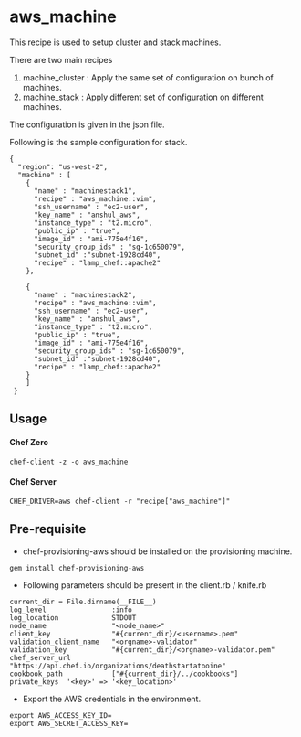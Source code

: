 # aws_machine

This recipe is used to setup cluster and stack machines.

There are two main recipes

1. machine_cluster : Apply the same set of configuration on bunch of machines.
2. machine_stack   : Apply different set of configuration on different machines.

The configuration is given in the json file.

Following is the sample configuration for stack.
```
{
  "region": "us-west-2",
  "machine" : [
    {
      "name" : "machinestack1",
      "recipe" : "aws_machine::vim",
      "ssh_username" : "ec2-user",
      "key_name" : "anshul_aws",
      "instance_type" : "t2.micro",
      "public_ip" : "true",
      "image_id" : "ami-775e4f16",
      "security_group_ids" : "sg-1c650079",
      "subnet_id" :"subnet-1928cd40",
      "recipe" : "lamp_chef::apache2"
    },

    {
      "name" : "machinestack2",
      "recipe" : "aws_machine::vim",
      "ssh_username" : "ec2-user",
      "key_name" : "anshul_aws",
      "instance_type" : "t2.micro",
      "public_ip" : "true",
      "image_id" : "ami-775e4f16",
      "security_group_ids" : "sg-1c650079",
      "subnet_id" :"subnet-1928cd40",
      "recipe" : "lamp_chef::apache2"
    }
    ]
 }
```


## Usage

####  Chef Zero

```
chef-client -z -o aws_machine
```

#### Chef Server

```
CHEF_DRIVER=aws chef-client -r "recipe["aws_machine"]"
```


## Pre-requisite

* chef-provisioning-aws should be installed on the provisioning machine.

```
gem install chef-provisioning-aws
```

* Following parameters should be present in the client.rb / knife.rb

```
current_dir = File.dirname(__FILE__)
log_level                :info
log_location             STDOUT
node_name                "<node_name>"
client_key               "#{current_dir}/<username>.pem"
validation_client_name   "<orgname>-validator"
validation_key           "#{current_dir}/<orgname>-validator.pem"
chef_server_url          "https://api.chef.io/organizations/deathstartatooine"
cookbook_path            ["#{current_dir}/../cookbooks"]
private_keys  '<key>' => '<key_location>'
```
* Export the AWS credentials in the environment.

```
export AWS_ACCESS_KEY_ID=
export AWS_SECRET_ACCESS_KEY=
```
